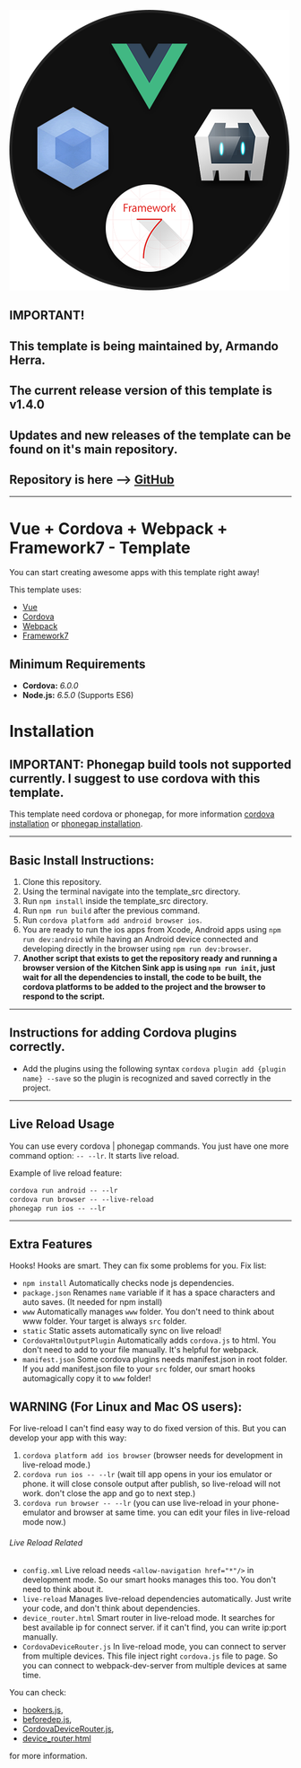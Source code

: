 ![template logo](template_logo.png "template logo")

## IMPORTANT!
## This template is being maintained by, Armando Herra.
## The current release version of this template is v1.4.0
## Updates and new releases of the template can be found on it's main repository.
## Repository is here --> [GitHub](https://github.com/ArmandoHerra/VCWF-Template)

---

# Vue + Cordova + Webpack + Framework7 - Template
You can start creating awesome apps with this template right away!

This template uses:

* [Vue](https://vuejs.org/)
* [Cordova](https://cordova.apache.org/)
* [Webpack](https://webpack.github.io/)
* [Framework7](https://framework7.io)

## Minimum Requirements
* **Cordova:** _6.0.0_
* **Node.js:** _6.5.0_ (Supports ES6)

# Installation
## IMPORTANT: Phonegap build tools not supported currently. I suggest to use cordova with this template.

This template need cordova or phonegap, for more information [cordova installation](https://cordova.apache.org/docs/en/latest/guide/cli/) or [phonegap installation](http://docs.phonegap.com/getting-started/1-install-phonegap/desktop/).

---

## Basic Install Instructions:
1. Clone this repository.
2. Using the terminal navigate into the template_src directory.
3. Run `npm install` inside the template_src directory.
4. Run `npm run build` after the previous command.
5. Run `cordova platform add android browser ios`.
6. You are ready to run the ios apps from Xcode, Android apps using `npm run dev:android` while having an Android device connected and developing directly in the browser using `npm run dev:browser`.
7. **Another script that exists to get the repository ready and running a browser version of the Kitchen Sink app is using `npm run init`, just wait for all the dependencies to install, the code to be built, the cordova platforms to be added to the project and the browser to respond to the script.**

---

 ## Instructions for adding Cordova plugins correctly.
- Add the plugins using the following syntax `cordova plugin add {plugin name} --save` so the plugin is recognized and saved correctly in the project.

---

## Live Reload Usage

You can use every cordova | phonegap commands.
You just have one more command option: `-- --lr`. It starts live reload.

Example of live reload feature:
```
cordova run android -- --lr
cordova run browser -- --live-reload
phonegap run ios -- --lr
```

---

## Extra Features

Hooks! Hooks are smart. They can fix some problems for you. Fix list:
* `npm install` Automatically checks node js dependencies.
* `package.json` Renames `name` variable if it has a space characters and auto saves. (It needed for npm install)
* `www` Automatically manages `www` folder. You don't need to think about www folder. Your target is always `src` folder.
* `static` Static assets automatically sync on live reload!
* `CordovaHtmlOutputPlugin` Automatically adds `cordova.js` to html. You don't need to add to your file manually. It's helpful for webpack.
* `manifest.json` Some cordova plugins needs manifest.json in root folder. If you add manifest.json file to your `src` folder, our smart hooks automagically copy it to `www` folder!

## WARNING (For Linux and Mac OS users):

For live-reload I can't find easy way to do fixed version of this. But you can develop your app with this way:

1. `cordova platform add ios browser` (browser needs for development in live-reload mode.)
2. `cordova run ios -- --lr` (wait till app opens in your ios emulator or phone. it will close console output after publish, so live-reload will not work. don't close the app and go to next step.)
3. `cordova run browser -- --lr` (you can use live-reload in your phone-emulator and browser at same time. you can edit your files in live-reload mode now.)

###### Live Reload Related
* `config.xml` Live reload needs `<allow-navigation href="*"/>` in development mode. So our smart hooks manages this too. You don't need to think about it.
* `live-reload` Manages live-reload dependencies automatically. Just write your code, and don't think about dependencies.
* `device_router.html` Smart router in live-reload mode. It searches for best available ip for connect server. if it can't find, you can write ip:port manually.
* `CordovaDeviceRouter.js` In live-reload mode, you can connect to server from multiple devices. This file inject right `cordova.js` file to page. So you can connect to webpack-dev-server from multiple devices at same time.

You can check:
* [hookers.js](template_src/hooks/hookers.js),
* [beforedep.js](template_src/hooks/beforedep.js),
* [CordovaDeviceRouter.js](template_src/webpack/dev_helpers/CordovaDeviceRouter.js),
* [device_router.html](template_src/webpack/dev_helpers/device_router.html)

for more information.
